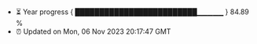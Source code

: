 - ⏳ Year progress { █████████████████████████▁▁▁▁▁ } 84.89 %
- ⏰ Updated on Mon, 06 Nov 2023 20:17:47 GMT


